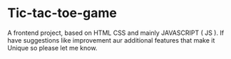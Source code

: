 # Tic-tac-toe-game
A frontend project, based on HTML CSS and mainly JAVASCRIPT ( JS ). If have suggestions like improvement aur additional features that make it Unique so please let me know.
